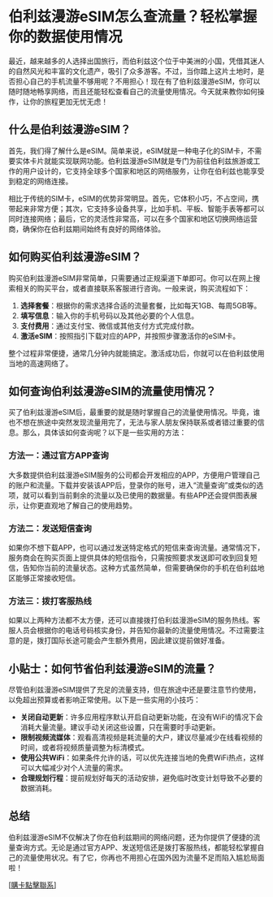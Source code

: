# 伯利兹漫游eSIM怎么查流量？轻松掌握你的数据使用情况

最近，越来越多的人选择出国旅行，而伯利兹这个位于中美洲的小国，凭借其迷人的自然风光和丰富的文化遗产，吸引了众多游客。不过，当你踏上这片土地时，是否担心自己的手机流量不够用呢？不用担心！现在有了伯利兹漫游eSIM，你可以随时随地畅享网络，而且还能轻松查看自己的流量使用情况。今天就来教你如何操作，让你的旅程更加无忧无虑！

## 什么是伯利兹漫游eSIM？

首先，我们得了解什么是eSIM。简单来说，eSIM就是一种电子化的SIM卡，不需要实体卡片就能实现联网功能。伯利兹漫游eSIM就是专门为前往伯利兹旅游或工作的用户设计的，它支持全球多个国家和地区的网络服务，让你在伯利兹也能享受到稳定的网络连接。

相比于传统的SIM卡，eSIM的优势非常明显。首先，它体积小巧，不占空间，携带起来非常方便；其次，它支持多设备共享，比如手机、平板、智能手表等都可以同时连接网络；最后，它的灵活性非常高，可以在多个国家和地区切换网络运营商，确保你在伯利兹期间始终有良好的网络体验。

## 如何购买伯利兹漫游eSIM？

购买伯利兹漫游eSIM非常简单，只需要通过正规渠道下单即可。你可以在网上搜索相关的购买平台，或者直接联系客服进行咨询。一般来说，购买流程如下：

1. **选择套餐**：根据你的需求选择合适的流量套餐，比如每天1GB、每周5GB等。
2. **填写信息**：输入你的手机号码以及其他必要的个人信息。
3. **支付费用**：通过支付宝、微信或其他支付方式完成付款。
4. **激活eSIM**：按照指引下载对应的APP，并按照步骤激活你的eSIM卡。

整个过程非常便捷，通常几分钟内就能搞定。激活成功后，你就可以在伯利兹使用当地的高速网络了。

## 如何查询伯利兹漫游eSIM的流量使用情况？

买了伯利兹漫游eSIM后，最重要的就是随时掌握自己的流量使用情况。毕竟，谁也不想在旅途中突然发现流量用完了，无法与家人朋友保持联系或者错过重要的信息。那么，具体该如何查询呢？以下是一些实用的方法：

### 方法一：通过官方APP查询

大多数提供伯利兹漫游eSIM服务的公司都会开发相应的APP，方便用户管理自己的账户和流量。下载并安装该APP后，登录你的账号，进入“流量查询”或类似的选项，就可以看到当前剩余的流量以及已使用的数据量。有些APP还会提供图表展示，让你更直观地了解自己的使用趋势。

### 方法二：发送短信查询

如果你不想下载APP，也可以通过发送特定格式的短信来查询流量。通常情况下，服务商会在购买页面上提供具体的短信指令，只需按照要求发送即可收到回复短信，告知你当前的流量状态。这种方式虽然简单，但需要确保你的手机在伯利兹地区能够正常接收短信。

### 方法三：拨打客服热线

如果以上两种方法都不太方便，还可以直接拨打伯利兹漫游eSIM的服务热线。客服人员会根据你的电话号码核实身份，并告知你最新的流量使用情况。不过需要注意的是，拨打国际长途可能会产生额外费用，因此建议提前做好准备。

## 小贴士：如何节省伯利兹漫游eSIM的流量？

尽管伯利兹漫游eSIM提供了充足的流量支持，但在旅途中还是要注意节约使用，以免超出预算或者影响正常使用。以下是一些实用的小技巧：

- **关闭自动更新**：许多应用程序默认开启自动更新功能，在没有WiFi的情况下会消耗大量流量。建议手动关闭这些设置，只在需要时手动更新。
- **限制视频流媒体**：观看高清视频是耗流量的大户，建议尽量减少在线看视频的时间，或者将视频质量调整为标清模式。
- **使用公共WiFi**：如果条件允许的话，可以优先连接当地的免费WiFi热点，这样可以大幅减少对个人流量的需求。
- **合理规划行程**：提前规划好每天的活动安排，避免临时改变计划导致不必要的数据消耗。

## 总结

伯利兹漫游eSIM不仅解决了你在伯利兹期间的网络问题，还为你提供了便捷的流量查询方式。无论是通过官方APP、发送短信还是拨打客服热线，都能轻松掌握自己的流量使用状况。有了它，你再也不用担心在国外因为流量不足而陷入尴尬局面啦！

[[購卡點擊聯系](https://t.me/s/esim1088)]
